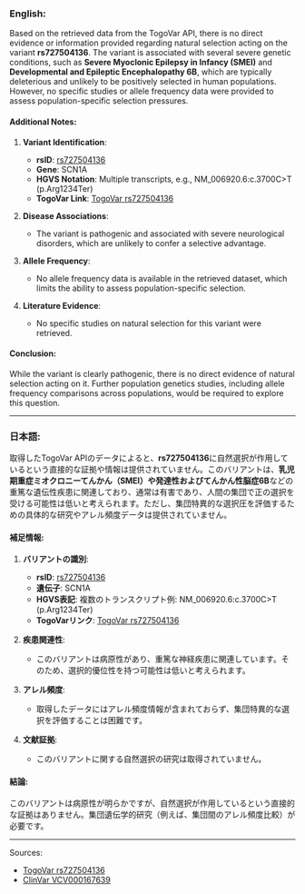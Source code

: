 ### English:
Based on the retrieved data from the TogoVar API, there is no direct evidence or information provided regarding natural selection acting on the variant **rs727504136**. The variant is associated with several severe genetic conditions, such as **Severe Myoclonic Epilepsy in Infancy (SMEI)** and **Developmental and Epileptic Encephalopathy 6B**, which are typically deleterious and unlikely to be positively selected in human populations. However, no specific studies or allele frequency data were provided to assess population-specific selection pressures.

#### Additional Notes:
1. **Variant Identification**:
   - **rsID**: [rs727504136](https://identifiers.org/dbsnp/rs727504136)
   - **Gene**: SCN1A
   - **HGVS Notation**: Multiple transcripts, e.g., NM_006920.6:c.3700C>T (p.Arg1234Ter)
   - **TogoVar Link**: [TogoVar rs727504136](https://togovar.org/variant/2-166012255-G-A)

2. **Disease Associations**:
   - The variant is pathogenic and associated with severe neurological disorders, which are unlikely to confer a selective advantage.

3. **Allele Frequency**:
   - No allele frequency data is available in the retrieved dataset, which limits the ability to assess population-specific selection.

4. **Literature Evidence**:
   - No specific studies on natural selection for this variant were retrieved.

#### Conclusion:
While the variant is clearly pathogenic, there is no direct evidence of natural selection acting on it. Further population genetics studies, including allele frequency comparisons across populations, would be required to explore this question.

---

### 日本語:
取得したTogoVar APIのデータによると、**rs727504136**に自然選択が作用しているという直接的な証拠や情報は提供されていません。このバリアントは、**乳児期重症ミオクロニーてんかん（SMEI）**や**発達性およびてんかん性脳症6B**などの重篤な遺伝性疾患に関連しており、通常は有害であり、人間の集団で正の選択を受ける可能性は低いと考えられます。ただし、集団特異的な選択圧を評価するための具体的な研究やアレル頻度データは提供されていません。

#### 補足情報:
1. **バリアントの識別**:
   - **rsID**: [rs727504136](https://identifiers.org/dbsnp/rs727504136)
   - **遺伝子**: SCN1A
   - **HGVS表記**: 複数のトランスクリプト例: NM_006920.6:c.3700C>T (p.Arg1234Ter)
   - **TogoVarリンク**: [TogoVar rs727504136](https://togovar.org/variant/2-166012255-G-A)

2. **疾患関連性**:
   - このバリアントは病原性があり、重篤な神経疾患に関連しています。そのため、選択的優位性を持つ可能性は低いと考えられます。

3. **アレル頻度**:
   - 取得したデータにはアレル頻度情報が含まれておらず、集団特異的な選択を評価することは困難です。

4. **文献証拠**:
   - このバリアントに関する自然選択の研究は取得されていません。

#### 結論:
このバリアントは病原性が明らかですが、自然選択が作用しているという直接的な証拠はありません。集団遺伝学的研究（例えば、集団間のアレル頻度比較）が必要です。

--- 
Sources:
- [TogoVar rs727504136](https://togovar.org/variant/2-166012255-G-A)
- [ClinVar VCV000167639](https://www.ncbi.nlm.nih.gov/clinvar/variation/167639)